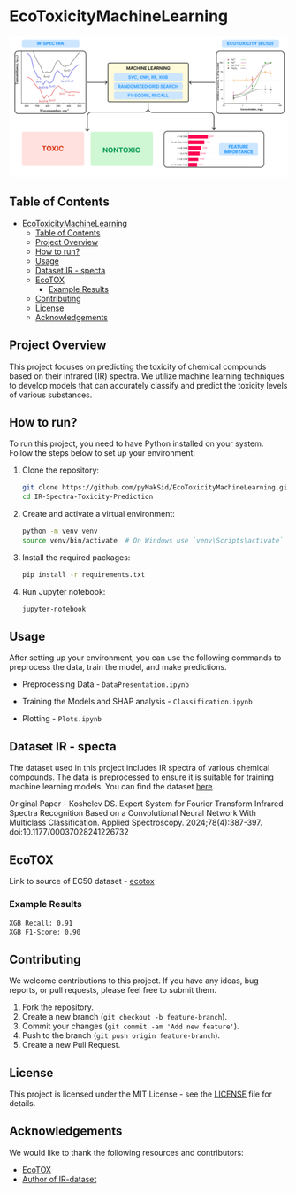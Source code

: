 

# EcoToxicityMachineLearning

![Project Logo](plots/qSAR.png)

## Table of Contents
- [EcoToxicityMachineLearning](#ecotoxicitymachinelearning)
  - [Table of Contents](#table-of-contents)
  - [Project Overview](#project-overview)
  - [How to run?](#how-to-run)
  - [Usage](#usage)
  - [Dataset IR - specta](#dataset-ir---specta)
  - [EcoTOX](#ecotox)
    - [Example Results](#example-results)
  - [Contributing](#contributing)
  - [License](#license)
  - [Acknowledgements](#acknowledgements)

## Project Overview

This project focuses on predicting the toxicity of chemical compounds based on their infrared (IR) spectra. We utilize machine learning techniques to develop models that can accurately classify and predict the toxicity levels of various substances.

## How to run?

To run this project, you need to have Python installed on your system. Follow the steps below to set up your environment:

1. Clone the repository:

    ```bash
    git clone https://github.com/pyMakSid/EcoToxicityMachineLearning.git
    cd IR-Spectra-Toxicity-Prediction
    ```

2. Create and activate a virtual environment:

    ```bash
    python -m venv venv
    source venv/bin/activate  # On Windows use `venv\Scripts\activate`
    ```

3. Install the required packages:

    ```bash
    pip install -r requirements.txt
    ```

4. Run Jupyter notebook:

    ```bash
    jupyter-notebook
    ```

## Usage

After setting up your environment, you can use the following commands to preprocess the data, train the model, and make predictions.

* Preprocessing Data - `DataPresentation.ipynb`

* Training the Models and SHAP analysis - `Classification.ipynb`

* Plotting - `Plots.ipynb`

## Dataset IR - specta

The dataset used in this project includes IR spectra of various chemical compounds. The data is preprocessed to ensure it is suitable for training machine learning models. You can find the dataset [here](https://github.com/Lamblador/IR_expert_system).

Original Paper - Koshelev DS. Expert System for Fourier Transform Infrared Spectra Recognition Based on a Convolutional Neural Network With Multiclass Classification. Applied Spectroscopy. 2024;78(4):387-397. doi:10.1177/00037028241226732

## EcoTOX

Link to source of EC50 dataset - [ecotox](https://cfpub.epa.gov/ecotox/)

### Example Results
```plaintext
XGB Recall: 0.91
XGB F1-Score: 0.90
```

## Contributing

We welcome contributions to this project. If you have any ideas, bug reports, or pull requests, please feel free to submit them.

1. Fork the repository.
2. Create a new branch (`git checkout -b feature-branch`).
3. Commit your changes (`git commit -am 'Add new feature'`).
4. Push to the branch (`git push origin feature-branch`).
5. Create a new Pull Request.

## License

This project is licensed under the MIT License - see the [LICENSE](LICENSE) file for details.

## Acknowledgements

We would like to thank the following resources and contributors:

- [EcoTOX](https://cfpub.epa.gov/ecotox/)
- [Author of IR-dataset](https://github.com/Lamblador)